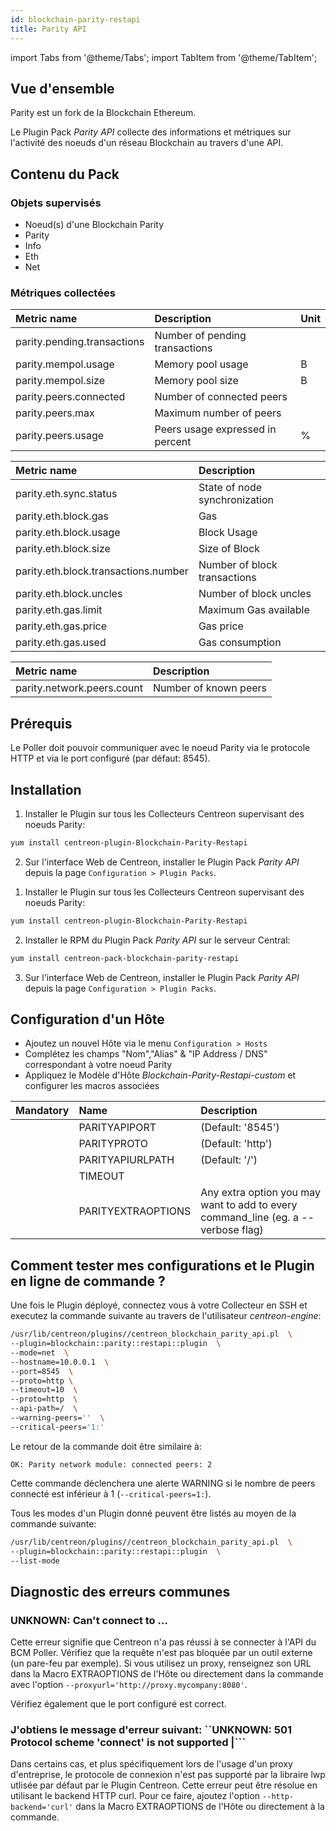 ```yaml
---
id: blockchain-parity-restapi
title: Parity API
---
```

import Tabs from '@theme/Tabs';
import TabItem from '@theme/TabItem';


## Vue d'ensemble

Parity est un fork de la Blockchain Ethereum.

Le Plugin Pack *Parity API* collecte des informations et métriques sur l'activité
des noeuds d'un réseau Blockchain au travers d'une API.

## Contenu du Pack

### Objets supervisés

* Noeud(s) d'une Blockchain Parity
* Parity
* Info
* Eth
* Net

### Métriques collectées

<Tabs groupId="operating-systems">
<TabItem value="Parity" label="Parity">

| Metric name                 | Description                      | Unit |
|:----------------------------|:---------------------------------|------|
| parity.pending.transactions | Number of pending transactions   |      |
| parity.mempol.usage         | Memory pool usage                |   B  |
| parity.mempol.size          | Memory pool size                 |   B  |
| parity.peers.connected      | Number of connected peers        |      |
| parity.peers.max            | Maximum number of peers          |      |
| parity.peers.usage          | Peers usage expressed in percent |   %  |

</TabItem>
<TabItem value="Eth" label="Eth">

| Metric name                          | Description                   |
|:-------------------------------------|:------------------------------|
| parity.eth.sync.status               | State of node synchronization |
| parity.eth.block.gas                 | Gas                           |
| parity.eth.block.usage               | Block Usage                   |
| parity.eth.block.size                | Size of Block                 |
| parity.eth.block.transactions.number | Number of block transactions  |
| parity.eth.block.uncles              | Number of block uncles        |
| parity.eth.gas.limit                 | Maximum Gas available         |
| parity.eth.gas.price                 | Gas price                     |
| parity.eth.gas.used                  | Gas consumption               |

</TabItem>
<TabItem value="Net" label="Net">

| Metric name                   | Description              |
|:------------------------------|:-------------------------|
| parity.network.peers.count    | Number of known peers    |

</TabItem>
</Tabs>

## Prérequis

Le Poller doit pouvoir communiquer avec le noeud Parity via le protocole HTTP et
via le port configuré (par défaut: 8545).

## Installation

<Tabs groupId="operating-systems">
<TabItem value="online" label="Online License">

1. Installer le Plugin sur tous les Collecteurs Centreon supervisant des noeuds Parity:

```bash
yum install centreon-plugin-Blockchain-Parity-Restapi
```

2. Sur l'interface Web de Centreon, installer le Plugin Pack *Parity API* depuis
la page  `Configuration > Plugin Packs`.

</TabItem>
<TabItem value="offline" label="Offline License">

1. Installer le Plugin sur tous les Collecteurs Centreon supervisant des noeuds Parity:

```bash
yum install centreon-plugin-Blockchain-Parity-Restapi
```

2. Installer le RPM du Plugin Pack *Parity API* sur le serveur Central:

```bash
yum install centreon-pack-blockchain-parity-restapi
```

3. Sur l'interface Web de Centreon, installer le Plugin Pack *Parity API* depuis
la page  `Configuration > Plugin Packs`.

</TabItem>
</Tabs>

## Configuration d'un Hôte

* Ajoutez un nouvel Hôte via le menu `Configuration > Hosts`
* Complétez les champs "Nom","Alias" & "IP Address / DNS" correspondant à votre noeud Parity
* Appliquez le Modèle d'Hôte *Blockchain-Parity-Restapi-custom* et configurer les macros associées

| Mandatory | Name               | Description                                                                        |
|:----------|:-------------------|:-----------------------------------------------------------------------------------|
|           | PARITYAPIPORT      | (Default: '8545')                                                                  |
|           | PARITYPROTO        | (Default: 'http')                                                                  |
|           | PARITYAPIURLPATH   | (Default: '/')                                                                     |
|           | TIMEOUT            |                                                                                    |
|           | PARITYEXTRAOPTIONS | Any extra option you may want to add to every command_line (eg. a --verbose flag)  |

## Comment tester mes configurations et le Plugin en ligne de commande ?

Une fois le Plugin déployé, connectez vous à votre Collecteur en SSH et executez
la commande suivante au travers de l'utilisateur *centreon-engine*:

```bash
/usr/lib/centreon/plugins//centreon_blockchain_parity_api.pl  \
--plugin=blockchain::parity::restapi::plugin  \
--mode=net  \
--hostname=10.0.0.1  \
--port=8545  \
--proto=http \
--timeout=10  \
--proto=http  \
--api-path=/  \
--warning-peers=''  \
--critical-peers='1:'
```

Le retour de la commande doit être similaire à:

`OK: Parity network module: connected peers: 2`

Cette commande déclenchera une alerte WARNING si le nombre de peers connecté est
inférieur à 1 (`--critical-peers=1:`).

Tous les modes d'un Plugin donné peuvent être listés au moyen de la commande suivante:

```bash
/usr/lib/centreon/plugins//centreon_blockchain_parity_api.pl  \
--plugin=blockchain::parity::restapi::plugin  \
--list-mode
```

## Diagnostic des erreurs communes

### UNKNOWN: Can't connect to ...

Cette erreur signifie que Centreon n'a pas réussi à se connecter à l'API du
BCM Poller. Vérifiez que la requête n'est pas bloquée par un outil externe
(un pare-feu par exemple). Si vous utilisez un proxy, renseignez son URL dans la
Macro EXTRAOPTIONS de l'Hôte ou directement dans la commande avec l'option
```--proxyurl='http://proxy.mycompany:8080'```.

Vérifiez également que le port configuré est correct.

### J'obtiens le message d'erreur suivant:  ``UNKNOWN: 501 Protocol scheme 'connect' is not supported |```
Dans certains cas, et plus spécifiquement lors de l'usage d'un proxy
d'entreprise, le protocole de connexion n'est pas supporté par la libraire lwp
utlisée par défaut par le Plugin Centreon.
Cette erreur peut être résolue en utilisant le backend HTTP curl. Pour ce faire,
ajoutez l'option ```--http-backend='curl'``` dans la Macro EXTRAOPTIONS de
l'Hôte ou directement à la commande.

